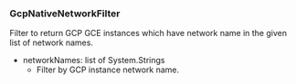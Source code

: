 ### GcpNativeNetworkFilter
Filter to return GCP GCE instances which have network name in the given list of network names.

- networkNames: list of System.Strings
  - Filter by GCP instance network name.
